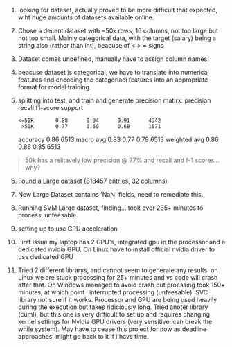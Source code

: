 1. looking for dataset, actually proved to be more difficult that expected, wiht huge amounts of datasets available online.

2. Chose a decent dataset with ~50k rows, 16 columns, not too large but not too small. Mainly categorical data, with the target (salary) being a string also (rather than int), beacuse of  < > = signs

3. Dataset comes undefined, manually have to assign column names.

4. beacuse dataset is categorical, we have to translate into numerical features and encoding the categoriacl features into an appropriate format for model training.

5. splitting into test, and train and generate precision matirx:
              precision    recall  f1-score   support

       <=50K       0.88      0.94      0.91      4942
        >50K       0.77      0.60      0.68      1571

    accuracy                           0.86      6513
   macro avg       0.83      0.77      0.79      6513
weighted avg       0.86      0.86      0.85      6513


>50k has a relitavely low precision @ 77% and recall and f-1 scores... why?

6. Found a Large dataset (818457 entries, 32 columns)

7. New Large Dataset contains 'NaN' fields, need to remediate this.

8. Running SVM Large dataset, finding... took over 235+ minutes to process, unfeesable.

9. setting up to use GPU acceleration

10. First issue my laptop has 2 GPU's, integrated gpu in the processor and a dedicated nvidia GPU. On Linux have to install official nvidia driver to use dedicated GPU

11. Tried 2 different librarys, and cannot seem to generate any results. on Linux we are stuck processing for 25+ minutes and vs code will crash after that. On Windows managed to avoid crash but proessing took 150+ minutes, at which point i interrupted processing (unfeesable). SVC library not sure if it works. Processor and GPU are being used heavily during the execution but takes ridiciously long. Tried anoter library (cuml), but this one is very difficult to set up and requires changing kernel settings for Nvidia GPU drivers (very sensitive, can break the while system). May have to cease this project for now as deadline approaches, might go back to it if i have time.